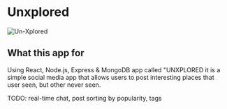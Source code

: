 # Unxplored

![Un-Xplored](https://i.ibb.co/n1XWR44/sspc.jpg)

## What this app for

Using React, Node.js, Express & MongoDB app called "UNXPLORED it is a simple social media app that allows users to post interesting places that user seen, but other never seen.



TODO: real-time chat, post sorting by popularity, tags
